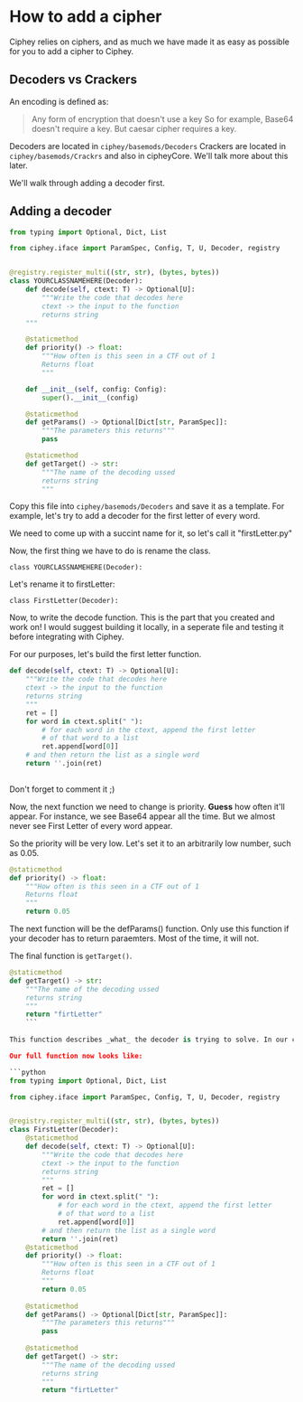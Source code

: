 # How to add a cipher

Ciphey relies on ciphers, and as much we have made it as easy as possible for you to add a cipher to Ciphey.

## Decoders vs Crackers
An encoding is defined as:
> Any form of encryption that doesn't use a key
So for example, Base64 doesn't require a key. But caesar cipher requires a key.

Decoders are located in ``ciphey/basemods/Decoders``
Crackers are located in `ciphey/basemods/Crackrs` and also in cipheyCore. We'll talk more about this later.

We'll walk through adding a decoder first.

## Adding a decoder

```python
from typing import Optional, Dict, List

from ciphey.iface import ParamSpec, Config, T, U, Decoder, registry


@registry.register_multi((str, str), (bytes, bytes))
class YOURCLASSNAMEHERE(Decoder):
    def decode(self, ctext: T) -> Optional[U]:
	    """Write the code that decodes here
		ctext -> the input to the function
		returns string
	"""

    @staticmethod
    def priority() -> float:
	    """How often is this seen in a CTF out of 1
		Returns float
		"""

    def __init__(self, config: Config):
        super().__init__(config)

    @staticmethod
    def getParams() -> Optional[Dict[str, ParamSpec]]:
	    """The parameters this returns"""
        pass

    @staticmethod
    def getTarget() -> str:
	    """The name of the decoding ussed
		returns string
		"""
```

Copy this file into `ciphey/basemods/Decoders` and save it as a template. For example, let's try to add a decoder for the first letter of every word. 

We need to come up with a succint name for it, so let's call it "firstLetter.py"

Now, the first thing we have to do is rename the class.

```
class YOURCLASSNAMEHERE(Decoder):
```

Let's rename it to firstLetter:

```
class FirstLetter(Decoder):
```

Now, to write the decode function. This is the part that you created and work on!
I would suggest building it locally, in a seperate file and testing it before integrating with Ciphey.

For our purposes, let's build the first letter function.

```python
def decode(self, ctext: T) -> Optional[U]:
	"""Write the code that decodes here
	ctext -> the input to the function
	returns string
	"""
	ret = []
	for word in ctext.split(" "):
		# for each word in the ctext, append the first letter
		# of that word to a list
		ret.append[word[0]]
	# and then return the list as a single word
	return ''.join(ret)
	
```

Don't forget to comment it ;)

Now, the next function we need to change is priority. **Guess** how often it'll appear.
For instance, we see Base64 appear all the time. But we almost never see First Letter of every word appear.

So the priority will be very low. Let's set it to an arbitrarily low number, such as 0.05.

```python
@staticmethod
def priority() -> float:
	"""How often is this seen in a CTF out of 1
	Returns float
	"""
	return 0.05
```

The next function will be the defParams() function. Only use this function if your decoder has to return paraemters. Most of the time, it will not.

The final function is `getTarget()`.

```python
@staticmethod
def getTarget() -> str:
    """The name of the decoding ussed
	returns string
	"""
	return "firtLetter"
	```
	
This function describes _what_ the decoder is trying to solve. In our case, let's name it firstLetter.

Our full function now looks like:

```python
from typing import Optional, Dict, List

from ciphey.iface import ParamSpec, Config, T, U, Decoder, registry


@registry.register_multi((str, str), (bytes, bytes))
class FirstLetter(Decoder):
	@staticmethod
	def decode(self, ctext: T) -> Optional[U]:
		"""Write the code that decodes here
		ctext -> the input to the function
		returns string
		"""
		ret = []
		for word in ctext.split(" "):
			# for each word in the ctext, append the first letter
			# of that word to a list
			ret.append[word[0]]
		# and then return the list as a single word
		return ''.join(ret)
	@staticmethod
	def priority() -> float:
		"""How often is this seen in a CTF out of 1
		Returns float
		"""
		return 0.05
		
	@staticmethod
	def getParams() -> Optional[Dict[str, ParamSpec]]:
	    """The parameters this returns"""
		pass
	
	@staticmethod
	def getTarget() -> str:
	    """The name of the decoding ussed
		returns string
		"""
		return "firtLetter"
```
